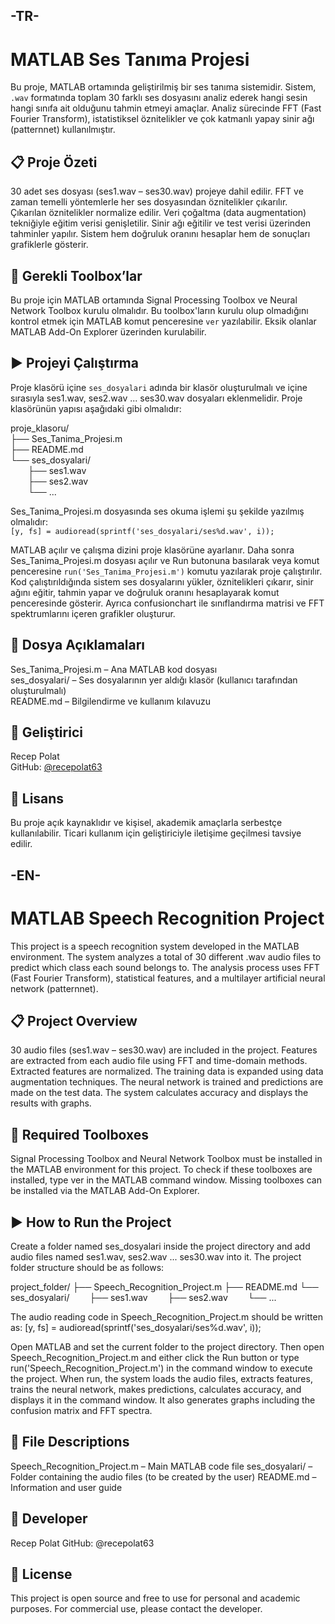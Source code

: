 ## -TR-
# MATLAB Ses Tanıma Projesi

Bu proje, MATLAB ortamında geliştirilmiş bir ses tanıma sistemidir. Sistem, `.wav` formatında toplam 30 farklı ses dosyasını analiz ederek hangi sesin hangi sınıfa ait olduğunu tahmin etmeyi amaçlar. Analiz sürecinde FFT (Fast Fourier Transform), istatistiksel öznitelikler ve çok katmanlı yapay sinir ağı (patternnet) kullanılmıştır.

## 📋 Proje Özeti

30 adet ses dosyası (ses1.wav – ses30.wav) projeye dahil edilir. FFT ve zaman temelli yöntemlerle her ses dosyasından öznitelikler çıkarılır. Çıkarılan öznitelikler normalize edilir. Veri çoğaltma (data augmentation) tekniğiyle eğitim verisi genişletilir. Sinir ağı eğitilir ve test verisi üzerinden tahminler yapılır. Sistem hem doğruluk oranını hesaplar hem de sonuçları grafiklerle gösterir.

## 🧰 Gerekli Toolbox’lar

Bu proje için MATLAB ortamında Signal Processing Toolbox ve Neural Network Toolbox kurulu olmalıdır. Bu toolbox'ların kurulu olup olmadığını kontrol etmek için MATLAB komut penceresine `ver` yazılabilir. Eksik olanlar MATLAB Add-On Explorer üzerinden kurulabilir.

## ▶️ Projeyi Çalıştırma

Proje klasörü içine `ses_dosyalari` adında bir klasör oluşturulmalı ve içine sırasıyla ses1.wav, ses2.wav ... ses30.wav dosyaları eklenmelidir. Proje klasörünün yapısı aşağıdaki gibi olmalıdır:

proje_klasoru/  
├── Ses_Tanima_Projesi.m  
├── README.md  
└── ses_dosyalari/  
  ├── ses1.wav  
  ├── ses2.wav  
  └── ...  

Ses_Tanima_Projesi.m dosyasında ses okuma işlemi şu şekilde yazılmış olmalıdır:  
`[y, fs] = audioread(sprintf('ses_dosyalari/ses%d.wav', i));`

MATLAB açılır ve çalışma dizini proje klasörüne ayarlanır. Daha sonra Ses_Tanima_Projesi.m dosyası açılır ve Run butonuna basılarak veya komut penceresine `run('Ses_Tanima_Projesi.m')` komutu yazılarak proje çalıştırılır. Kod çalıştırıldığında sistem ses dosyalarını yükler, öznitelikleri çıkarır, sinir ağını eğitir, tahmin yapar ve doğruluk oranını hesaplayarak komut penceresinde gösterir. Ayrıca confusionchart ile sınıflandırma matrisi ve FFT spektrumlarını içeren grafikler oluşturur.

## 📂 Dosya Açıklamaları

Ses_Tanima_Projesi.m – Ana MATLAB kod dosyası  
ses_dosyalari/ – Ses dosyalarının yer aldığı klasör (kullanıcı tarafından oluşturulmalı)  
README.md – Bilgilendirme ve kullanım kılavuzu

## 👤 Geliştirici

Recep Polat  
GitHub: [@recepolat63](https://github.com/recepolat63)

## 📝 Lisans

Bu proje açık kaynaklıdır ve kişisel, akademik amaçlarla serbestçe kullanılabilir. Ticari kullanım için geliştiriciyle iletişime geçilmesi tavsiye edilir.

## -EN-
# MATLAB Speech Recognition Project
This project is a speech recognition system developed in the MATLAB environment. The system analyzes a total of 30 different .wav audio files to predict which class each sound belongs to. The analysis process uses FFT (Fast Fourier Transform), statistical features, and a multilayer artificial neural network (patternnet).

## 📋 Project Overview
30 audio files (ses1.wav – ses30.wav) are included in the project. Features are extracted from each audio file using FFT and time-domain methods. Extracted features are normalized. The training data is expanded using data augmentation techniques. The neural network is trained and predictions are made on the test data. The system calculates accuracy and displays the results with graphs.

## 🧰 Required Toolboxes
Signal Processing Toolbox and Neural Network Toolbox must be installed in the MATLAB environment for this project. To check if these toolboxes are installed, type ver in the MATLAB command window. Missing toolboxes can be installed via the MATLAB Add-On Explorer.

## ▶️ How to Run the Project
Create a folder named ses_dosyalari inside the project directory and add audio files named ses1.wav, ses2.wav ... ses30.wav into it. The project folder structure should be as follows:

project_folder/
├── Speech_Recognition_Project.m
├── README.md
└── ses_dosyalari/
  ├── ses1.wav
  ├── ses2.wav
  └── ...

The audio reading code in Speech_Recognition_Project.m should be written as:
[y, fs] = audioread(sprintf('ses_dosyalari/ses%d.wav', i));

Open MATLAB and set the current folder to the project directory. Then open Speech_Recognition_Project.m and either click the Run button or type run('Speech_Recognition_Project.m') in the command window to execute the project. When run, the system loads the audio files, extracts features, trains the neural network, makes predictions, calculates accuracy, and displays it in the command window. It also generates graphs including the confusion matrix and FFT spectra.

## 📂 File Descriptions
Speech_Recognition_Project.m – Main MATLAB code file
ses_dosyalari/ – Folder containing the audio files (to be created by the user)
README.md – Information and user guide

## 👤 Developer
Recep Polat
GitHub: @recepolat63

## 📝 License
This project is open source and free to use for personal and academic purposes. For commercial use, please contact the developer.
